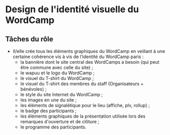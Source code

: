 # Design de l'identité visuelle du WordCamp

## Tâches du rôle

+ Il/elle crée tous les éléments graphiques du WordCamp en veillant à une certaine cohérence vis à vis de l’identité du WordCamp paris :
	+ la bannière dont le site central des WordCamps a besoin (qui peut être commune avec celle du site) ;
	+ le wapuu et le logo du WordCamp ;
	+ le visuel du T-shirt du WordCamp ;
	+ le visuel du T-shirt des membres du staff (Organisateurs + bénévoles) ;
	+ le style du site Internet du WordCamp ;
	+ les images en une du site ;
	+ les éléments de signalétique pour le lieu (affiche, plv, rollup) ;
	+ le badge des participants ;
	+ les éléments graphiques de la présentation utilisée lors des remarques d'ouverture et de clôture ;
	+ le programme des participants.
